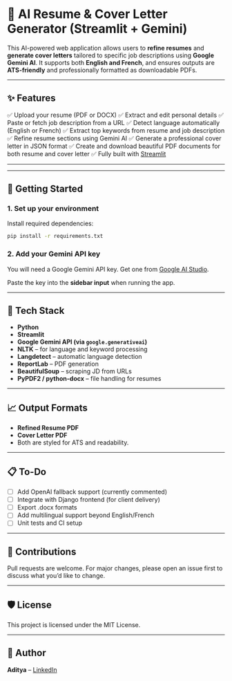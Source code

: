 # 🤖 AI Resume & Cover Letter Generator (Streamlit + Gemini)

This AI-powered web application allows users to **refine resumes** and **generate cover letters** tailored to specific job descriptions using **Google Gemini AI**. It supports both **English and French**, and ensures outputs are **ATS-friendly** and professionally formatted as downloadable PDFs.

---

## ✨ Features

✅ Upload your resume (PDF or DOCX)
✅ Extract and edit personal details
✅ Paste or fetch job description from a URL
✅ Detect language automatically (English or French)
✅ Extract top keywords from resume and job description
✅ Refine resume sections using Gemini AI
✅ Generate a professional cover letter in JSON format
✅ Create and download beautiful PDF documents for both resume and cover letter
✅ Fully built with [Streamlit](https://streamlit.io/)

---



---

## 🚀 Getting Started


### 1. Set up your environment

Install required dependencies:

```bash
pip install -r requirements.txt
```

### 2. Add your Gemini API key

You will need a Google Gemini API key.
Get one from [Google AI Studio](https://makersuite.google.com/app).

Paste the key into the **sidebar input** when running the app.

---

## 🧐 Tech Stack

* **Python**
* **Streamlit**
* **Google Gemini API (via `google.generativeai`)**
* **NLTK** – for language and keyword processing
* **Langdetect** – automatic language detection
* **ReportLab** – PDF generation
* **BeautifulSoup** – scraping JD from URLs
* **PyPDF2 / python-docx** – file handling for resumes

---

## 📈 Output Formats

* **Refined Resume PDF**
* **Cover Letter PDF**
* Both are styled for ATS and readability.

---

## 📋 To-Do

* [ ] Add OpenAI fallback support (currently commented)
* [ ] Integrate with Django frontend (for client delivery)
* [ ] Export .docx formats
* [ ] Add multilingual support beyond English/French
* [ ] Unit tests and CI setup

---

## 🤝 Contributions

Pull requests are welcome. For major changes, please open an issue first to discuss what you’d like to change.

---

## 🛡️ License

This project is licensed under the MIT License.

---

## 🤝 Author

**Aditya** – [LinkedIn](https://linkedin.com/in/your-profile)
